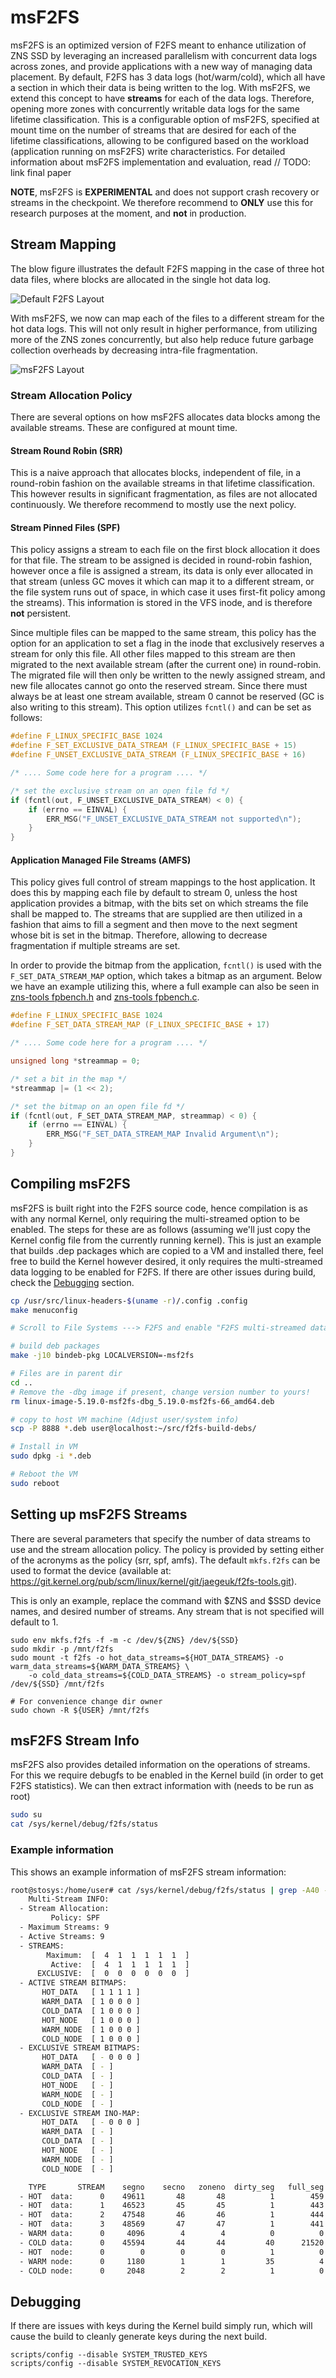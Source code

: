# msF2FS

msF2FS is an optimized version of F2FS meant to enhance utilization of ZNS SSD by leveraging an increased parallelism with concurrent data logs across zones, and provide applications with a new way of managing data placement. By default, F2FS has 3 data logs (hot/warm/cold), which all have a section in which their data is being written to the log. With msF2FS, we extend this concept to have __streams__ for each of the data logs. Therefore, opening more zones with concurrently writable data logs for the same lifetime classification. This is a configurable option of msF2FS, specified at mount time on the number of streams that are desired for each of the lifetime classifications, allowing to be configured based on the workload (application running on msF2FS) write characteristics. For detailed information about msF2FS implementation and evaluation, read // TODO: link final paper

**NOTE**, msF2FS is **EXPERIMENTAL** and does not support crash recovery or streams in the checkpoint. We therefore recommend to **ONLY** use this for research purposes at the moment, and **not** in production.

## Stream Mapping

The blow figure illustrates the default F2FS mapping in the case of three hot data files, where blocks are allocated in the single hot data log.

![Default F2FS Layout](Documentation/filesystems/figs/f2fs-zone-layout.png)

With msF2FS, we now can map each of the files to a different stream for the hot data logs. This will not only result in higher performance, from utilizing more of the ZNS zones concurrently, but also help reduce future garbage collection overheads by decreasing intra-file fragmentation.

![msF2FS Layout](Documentation/filesystems/figs/msf2fs-zone-layout.png)

### Stream Allocation Policy

There are several options on how msF2FS allocates data blocks among the available streams. These are configured at mount time.

#### Stream Round Robin (SRR)

This is a naive approach that allocates blocks, independent of file, in a round-robin fashion on the available streams in that lifetime classification. This however results in significant fragmentation, as files are not allocated continuously. We therefore recommend to mostly use the next policy.

#### Stream Pinned Files (SPF)

This policy assigns a stream to each file on the first block allocation it does for that file. The stream to be assigned is decided in round-robin fashion, however once a file is assigned a stream, its data is only ever allocated in that stream (unless GC moves it which can map it to a different stream, or the file system runs out of space, in which case it uses first-fit policy among the streams). This information is stored in the VFS inode, and is therefore __not__ persistent.

Since multiple files can be mapped to the same stream, this policy has the option for an application to set a flag in the inode that exclusively reserves a stream for only this file. All other files mapped to this stream are then migrated to the next available stream (after the current one) in round-robin. The migrated file will then only be written to the newly assigned stream, and new file allocates cannot go onto the reserved stream. Since there must always be at least one stream available, stream 0 cannot be reserved (GC is also writing to this stream). This option utilizes `fcntl()` and can be set as follows:

```c
#define F_LINUX_SPECIFIC_BASE 1024
#define F_SET_EXCLUSIVE_DATA_STREAM (F_LINUX_SPECIFIC_BASE + 15)
#define F_UNSET_EXCLUSIVE_DATA_STREAM (F_LINUX_SPECIFIC_BASE + 16)

/* .... Some code here for a program .... */

/* set the exclusive stream on an open file fd */
if (fcntl(out, F_UNSET_EXCLUSIVE_DATA_STREAM) < 0) {
    if (errno == EINVAL) {
        ERR_MSG("F_UNSET_EXCLUSIVE_DATA_STREAM not supported\n");
    }
}
```

#### Application Managed File Streams (AMFS)

This policy gives full control of stream mappings to the host application. It does this by mapping each file by default to stream 0, unless the host application provides a bitmap, with the bits set on which streams the file shall be mapped to. The streams that are supplied are then utilized in a fashion that aims to fill a segment and then move to the next segment whose bit is set in the bitmap. Therefore, allowing to decrease fragmentation if multiple streams are set.

In order to provide the bitmap from the application, `fcntl()` is used with the `F_SET_DATA_STREAM_MAP` option, which takes a bitmap as an argument. Below we have an example utilizing this, where a full example can also be seen in [zns-tools fpbench.h](https://github.com/nicktehrany/zns-tools/blob/master/src/fpbench.h#L29) and [zns-tools fpbench.c](https://github.com/nicktehrany/zns-tools/blob/master/src/fpbench.c#L117-#L126).

```c
#define F_LINUX_SPECIFIC_BASE 1024
#define F_SET_DATA_STREAM_MAP (F_LINUX_SPECIFIC_BASE + 17)

/* .... Some code here for a program .... */

unsigned long *streammap = 0;

/* set a bit in the map */
*streammap |= (1 << 2);

/* set the bitmap on an open file fd */
if (fcntl(out, F_SET_DATA_STREAM_MAP, streammap) < 0) {
    if (errno == EINVAL) {
        ERR_MSG("F_SET_DATA_STREAM_MAP Invalid Argument\n");
    }
}
```

## Compiling msF2FS

msF2FS is built right into the F2FS source code, hence compilation is as with any normal Kernel, only requiring the multi-streamed option to be enabled. The steps for these are as follows (assuming we'll just copy the Kernel config file from the currently running kernel). This is just an example that builds .dep packages which are copied to a VM and installed there, feel free to build the Kernel however desired, it only requires the multi-streamed data logging to be enabled for F2FS. If there are other issues during build, check the [Debugging](#Debugging) section.

```bash
cp /usr/src/linux-headers-$(uname -r)/.config .config
make menuconfig

# Scroll to File Systems ---> F2FS and enable "F2FS multi-streamed data logging (EXPERIMENTAL)"

# build deb packages
make -j10 bindeb-pkg LOCALVERSION=-msf2fs

# Files are in parent dir
cd ..
# Remove the -dbg image if present, change version number to yours!
rm linux-image-5.19.0-msf2fs-dbg_5.19.0-msf2fs-66_amd64.deb

# copy to host VM machine (Adjust user/system info)
scp -P 8888 *.deb user@localhost:~/src/f2fs-build-debs/

# Install in VM
sudo dpkg -i *.deb

# Reboot the VM
sudo reboot
```

## Setting up msF2FS Streams

There are several parameters that specify the number of data streams to use and the stream allocation policy. The policy is provided by setting either of the acronyms as the policy (srr, spf, amfs). The default `mkfs.f2fs` can be used to format the device (available at: https://git.kernel.org/pub/scm/linux/kernel/git/jaegeuk/f2fs-tools.git).

This is only an example, replace the command with $ZNS and $SSD device names, and desired number of streams. Any stream that is not specified will default to 1.

```
sudo env mkfs.f2fs -f -m -c /dev/${ZNS} /dev/${SSD}
sudo mkdir -p /mnt/f2fs
sudo mount -t f2fs -o hot_data_streams=${HOT_DATA_STREAMS} -o warm_data_streams=${WARM_DATA_STREAMS} \
    -o cold_data_streams=${COLD_DATA_STREAMS} -o stream_policy=spf /dev/${SSD} /mnt/f2fs

# For convenience change dir owner
sudo chown -R ${USER} /mnt/f2fs
```

## msF2FS Stream Info

msF2FS also provides detailed information on the operations of streams. For this we require debugfs to be enabled in the Kernel build (in order to get F2FS statistics). We can then extract information with (needs to be run as root)

```bash
sudo su
cat /sys/kernel/debug/f2fs/status 
```

### Example information

This shows an example information of msF2FS stream information:

```bash
root@stosys:/home/user# cat /sys/kernel/debug/f2fs/status | grep -A40 -i "multi"
    Multi-Stream INFO:
  - Stream Allocation:
         Policy: SPF
  - Maximum Streams: 9
  - Active Streams: 9
  - STREAMS:
        Maximum:  [  4  1  1  1  1  1  ]
         Active:  [  4  1  1  1  1  1  ]
      EXCLUSIVE:  [  0  0  0  0  0  0  ]
  - ACTIVE STREAM BITMAPS:
       HOT_DATA   [ 1 1 1 1 ]
       WARM_DATA  [ 1 0 0 0 ]
       COLD_DATA  [ 1 0 0 0 ]
       HOT_NODE   [ 1 0 0 0 ]
       WARM_NODE  [ 1 0 0 0 ]
       COLD_NODE  [ 1 0 0 0 ]
  - EXCLUSIVE STREAM BITMAPS:
       HOT_DATA   [ - 0 0 0 ]
       WARM_DATA  [ - ]
       COLD_DATA  [ - ]
       HOT_NODE   [ - ]
       WARM_NODE  [ - ]
       COLD_NODE  [ - ]
  - EXCLUSIVE STREAM INO-MAP:
       HOT_DATA   [ - 0 0 0 ]
       WARM_DATA  [ - ]
       COLD_DATA  [ - ]
       HOT_NODE   [ - ]
       WARM_NODE  [ - ]
       COLD_NODE  [ - ]

    TYPE       STREAM    segno    secno   zoneno  dirty_seg   full_seg  valid_blk
  - HOT  data:      0    49611       48       48          1        459     235012
  - HOT  data:      1    46523       45       45          1        443     227084
  - HOT  data:      2    47548       46       46          1        444     227508
  - HOT  data:      3    48569       47       47          1        441     226188
  - WARM data:      0     4096        4        4          0          0          0
  - COLD data:      0    45594       44       44         40      21520   11028479
  - HOT  node:      0        0        0        0          1          0          1
  - WARM node:      0     1180        1        1         35          4      15452
  - COLD node:      0     2048        2        2          1          0         20
```


## Debugging

If there are issues with keys during the Kernel build simply run, which will cause the build to cleanly generate keys during the next build.

```
scripts/config --disable SYSTEM_TRUSTED_KEYS
scripts/config --disable SYSTEM_REVOCATION_KEYS
```
